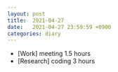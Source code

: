 ```yaml
---
layout: post
title:  2021-04-27
date:   2021-04-27 23:59:59 +0900
categories: diary
---
```


- [Work] meeting 1.5 hours
- [Research] coding 3 hours
